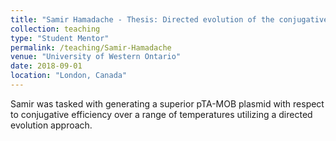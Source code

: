 ```yaml
---
title: "Samir Hamadache - Thesis: Directed evolution of the conjugative plasmid pTA-MOB for scientific and industrial applications"
collection: teaching
type: "Student Mentor"
permalink: /teaching/Samir-Hamadache
venue: "University of Western Ontario"
date: 2018-09-01
location: "London, Canada"
---
```


Samir was tasked with generating a superior pTA-MOB plasmid with respect to conjugative efficiency over a range of temperatures utilizing a directed evolution approach.
